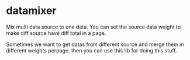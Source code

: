 # datamixer

Mix multi data source to one data. You can set the source data weight to make diff source have diff total in a page.

Sometimes we want to get datas from different source and merge them in different weights perpage, then you can use this lib for doing this stuff.
